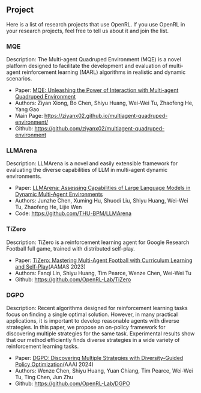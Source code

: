 ## Project

Here is a list of research projects that use OpenRL. 
If you use OpenRL in your research projects, feel free to tell us about it and join the list.

### MQE

Description: The Multi-agent Quadruped Environment (MQE) is a novel platform designed to facilitate the development and evaluation of multi-agent reinforcement learning (MARL) algorithms in realistic and dynamic scenarios.

- Paper: [MQE: Unleashing the Power of Interaction with Multi-agent Quadruped Environment](https://arxiv.org/abs/2403.16015)
- Authors: Ziyan Xiong, Bo Chen, Shiyu Huang, Wei-Wei Tu, Zhaofeng He, Yang Gao
- Main Page: https://ziyanx02.github.io/multiagent-quadruped-environment/
- Github: https://github.com/ziyanx02/multiagent-quadruped-environment

### LLMArena

Description: LLMArena is a novel and easily extensible framework for evaluating the diverse capabilities of LLM in multi-agent dynamic environments.

- Paper: [LLMArena: Assessing Capabilities of Large Language Models in Dynamic Multi-Agent Environments](https://arxiv.org/abs/2402.16499)
- Authors: Junzhe Chen, Xuming Hu, Shuodi Liu, Shiyu Huang, Wei-Wei Tu, Zhaofeng He, Lijie Wen
- Code: https://github.com/THU-BPM/LLMArena

### TiZero

Description: TiZero is a reinforcement learning agent for Google Research Football full game, trained with distributed self-play.

- Paper: [TiZero: Mastering Multi-Agent Football with Curriculum Learning and Self-Play](https://arxiv.org/abs/2302.07515)(AAMAS 2023)
- Authors: Fanqi Lin, Shiyu Huang, Tim Pearce, Wenze Chen, Wei-Wei Tu
- Github: https://github.com/OpenRL-Lab/TiZero

### DGPO

Description: Recent algorithms designed for reinforcement learning tasks focus on finding a single optimal solution. 
However, in many practical applications, it is important to develop reasonable agents with diverse strategies. 
In this paper, we propose an on-policy framework for discovering multiple strategies for the same task.
Experimental results show that our method efficiently finds diverse strategies in a wide variety of reinforcement learning tasks.

- Paper: [DGPO: Discovering Multiple Strategies with Diversity-Guided Policy Optimization](https://arxiv.org/abs/2207.05631)(AAAI 2024)
- Authors: Wenze Chen, Shiyu Huang, Yuan Chiang, Tim Pearce, Wei-Wei Tu, Ting Chen, Jun Zhu
- Github: https://github.com/OpenRL-Lab/DGPO


